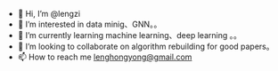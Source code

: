 - 👋 Hi, I’m @lengzi
- 👀 I’m interested in data minig、GNN。。
- 🌱 I’m currently learning machine learning、deep learning 。。
- 💞️ I’m looking to collaborate on algorithm rebuilding for good papers。
- 📫 How to reach me lenghongyong@gmail.com

<!---
lengzi/lengzi is a ✨ special ✨ repository because its `README.md` (this file) appears on your GitHub profile.
You can click the Preview link to take a look at your changes.
--->
